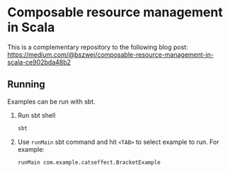 # Composable resource management in Scala
This is a complementary repository to the following blog post: https://medium.com/@bszwej/composable-resource-management-in-scala-ce902bda48b2

## Running
Examples can be run with sbt. 

1. Run sbt shell
    ```bash
    sbt
    ```
2. Use `runMain` sbt command and hit `<TAB>` to select example to run. For example:
    ```shell script
    runMain com.example.catseffect.BracketExample
    ```
